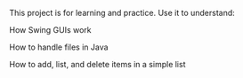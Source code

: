 This project is for learning and practice.
Use it to understand:

How Swing GUIs work

How to handle files in Java

How to add, list, and delete items in a simple list
